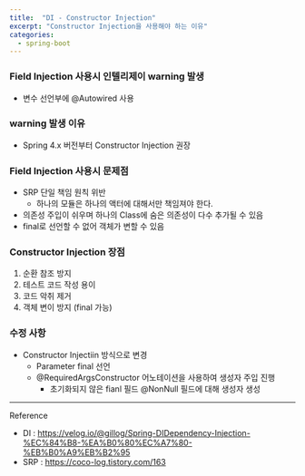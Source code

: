 ```yaml
---
title:  "DI - Constructor Injection"
excerpt: "Constructor Injection을 사용해야 하는 이유"
categories:
  - spring-boot
---
```

### Field Injection 사용시 인텔리제이 warning 발생
- 변수 선언부에 @Autowired 사용

### warning 발생 이유
- Spring 4.x 버전부터 Constructor Injection 권장 

### Field Injection 사용시 문제점
+ SRP 단일 책임 원칙 위반
  + 하나의 모듈은 하나의 액터에 대해서만 책임져야 한다.
+ 의존성 주입이 쉬우며 하나의 Class에 숨은 의존성이 다수 추가될 수 있음
+ final로 선언할 수 없어 객체가 변할 수 있음 

### Constructor Injection 장점
1. 순환 참조 방지
2. 테스트 코드 작성 용이
3. 코드 악취 제거
4. 객체 변이 방지 (final 가능)

### 수정 사항
+ Constructor Injectiin 방식으로 변경
  + Parameter final 선언
  + @RequiredArgsConstructor 어노테이션을 사용하여 생성자 주입 진행
    + 초기화되지 않은 fianl 필드 @NonNull 필드에 대해 생성자 생성

    
***
Reference
+ DI : https://velog.io/@gillog/Spring-DIDependency-Injection-%EC%84%B8-%EA%B0%80%EC%A7%80-%EB%B0%A9%EB%B2%95 
+ SRP : https://coco-log.tistory.com/163


